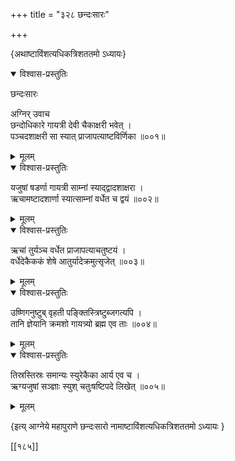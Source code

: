 +++
title = "३२८ छन्दःसारः"

+++

\{अथाष्टाविंशत्यधिकत्रिशततमो ऽध्यायः\}


<details open><summary>विश्वास-प्रस्तुतिः</summary>

छन्दःसारः  
    
अग्निर् उवाच  
छन्दोधिकारे गायत्री देवी चैकाक्षरी भवेत् ।  
पञ्चदशाक्षरी सा स्यात् प्राजापत्याष्टविर्णिका   ॥००१॥
</details>

<details><summary>मूलम्</summary>

छन्दःसारः  
    
अग्निर् उवाच  
छन्दोधिकारे गायत्री देवी चैकाक्षरी भवेत् ।  
पञ्चदशाक्षरी सा स्यात् प्राजापत्याष्टविर्णिका   ॥००१॥
</details>  

<details open><summary>विश्वास-प्रस्तुतिः</summary>

यजुषां षडर्णा गायत्री साम्नां स्याद्द्वादशाक्षरा   ।  
ऋचामष्टादशार्णा स्यात्साम्नां वर्धेत च द्वयं   ॥००२॥
</details>

<details><summary>मूलम्</summary>

यजुषां षडर्णा गायत्री साम्नां स्याद्द्वादशाक्षरा   ।  
ऋचामष्टादशार्णा स्यात्साम्नां वर्धेत च द्वयं   ॥००२॥
</details>  

<details open><summary>विश्वास-प्रस्तुतिः</summary>

ऋचां तुर्यञ्च वर्धेत प्राजापत्याचतुष्टयं   ।  
वर्धेदेकैककं शेषे आतुर्यादेक्रमुत्सृजेत् ॥००३॥
</details>

<details><summary>मूलम्</summary>

ऋचां तुर्यञ्च वर्धेत प्राजापत्याचतुष्टयं   ।  
वर्धेदेकैककं शेषे आतुर्यादेक्रमुत्सृजेत् ॥००३॥
</details>  

<details open><summary>विश्वास-प्रस्तुतिः</summary>

उष्णिगनुष्टुब् वृहती पङ्क्तिस्त्रिष्टुब्जगत्यपि   ।  
तानि ज्ञेयानि क्रमशो गायत्र्यो ब्रह्म एव ताः ॥००४॥
</details>

<details><summary>मूलम्</summary>

उष्णिगनुष्टुब् वृहती पङ्क्तिस्त्रिष्टुब्जगत्यपि   ।  
तानि ज्ञेयानि क्रमशो गायत्र्यो ब्रह्म एव ताः ॥००४॥
</details>  

<details open><summary>विश्वास-प्रस्तुतिः</summary>

तिस्रस्तिस्रः समान्यः स्युरेकैका आर्य एव च ।  
ऋग्यजुषां सञ्ज्ञाः स्युश् चतुःषष्टिपदे लिखेत्   ॥००५॥
</details>

<details><summary>मूलम्</summary>

तिस्रस्तिस्रः समान्यः स्युरेकैका आर्य एव च ।  
ऋग्यजुषां सञ्ज्ञाः स्युश् चतुःषष्टिपदे लिखेत्   ॥००५॥
</details>

\{इत्य् आग्नेये महापुराणे छन्दःसारो नामाष्टाविंशत्यधिकत्रिशततमो ऽध्यायः  }

[[१८५]]
    